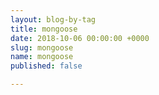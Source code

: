 ```yaml
---
layout: blog-by-tag
title: mongoose
date: 2018-10-06 00:00:00 +0000
slug: mongoose
name: mongoose
published: false

---
```

